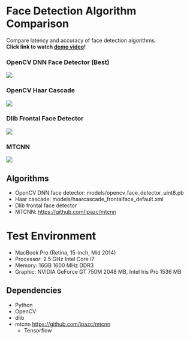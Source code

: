 # Face Detection Algorithm Comparison

Compare latency and accuracy of face detection algorithms.  
**Click link to watch [demo video]()!**  

### OpenCV DNN Face Detector (Best)  
![](https://github.com/kairess/face_detection_comparison/raw/master/result/result_opencv_dnn.png)

### OpenCV Haar Cascade  
![](https://github.com/kairess/face_detection_comparison/raw/master/result/result_opencv_haar.png)

### Dlib Frontal Face Detector  
![](https://github.com/kairess/face_detection_comparison/raw/master/result/result_dlib.png)

### MTCNN  
![](https://github.com/kairess/face_detection_comparison/raw/master/result/result_mtcnn.png)


## Algorithms

- OpenCV DNN face detector: models/opencv_face_detector_uint8.pb
- Haar cascade: models/haarcascade_frontalface_default.xml
- Dlib frontal face detector
- MTCNN: https://github.com/ipazc/mtcnn

# Test Environment
- MacBook Pro (Retina, 15-inch, Mid 2014)
- Processor: 2.5 GHz Intel Core i7
- Memory: 16GB 1600 MHz DDR3
- Graphic: NVIDIA GeForce GT 750M 2048 MB, Intel Iris Pro 1536 MB

## Dependencies
- Python
- OpenCV
- dlib
- mtcnn https://github.com/ipazc/mtcnn
  - Tensorflow
